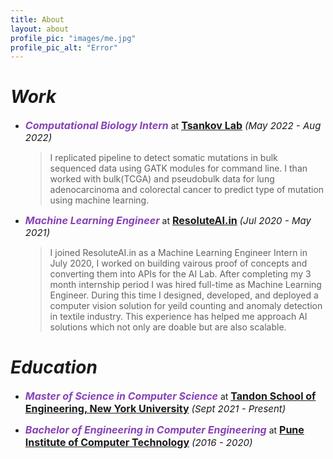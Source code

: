 ```yaml
---
title: About
layout: about
profile_pic: "images/me.jpg"
profile_pic_alt: "Error"
---
```


<!-- <p>
Hi! My name is Atharva Bhagwat. I am a student at Tandon School of Engineering, NYU studying for a masters in computer science. Before that I worked as a ML engineer at ResoluteAI.in. My areas of interest are machine learning, computational biology, and their intersection.
</p>
<p>

</p> -->

# ***Work***

- _<b style='font-size:16px; color:#8942b9;'>Computational Biology Intern</b>_ at <b style='font-size:16px;'><a href="https://www.tsankovlab.org" target="_blank">Tsankov Lab</a></b> <i style='font-size:15px;'>(May 2022 - Aug 2022)</i>

    > I replicated pipeline to detect somatic mutations in bulk sequenced data using GATK modules for command line. I than worked with bulk(TCGA) and pseudobulk data for lung adenocarcinoma and colorectal cancer to predict type of mutation using machine learning.

- _<b style='font-size:16px; color:#8942b9;'>Machine Learning Engineer</b>_ at <b style='font-size:16px;'><a href="https://resoluteai.in/" target="_blank">ResoluteAI.in</a></b> <i style='font-size:15px;'>(Jul 2020 - May 2021)</i>

    > I joined ResoluteAI.in as a Machine Learning Engineer Intern in July 2020, I worked on building vairous proof of concepts and converting them into APIs for the AI Lab. After completing my 3 month internship period I was hired full-time as Machine Learning Engineer. During this time I designed, developed, and deployed a computer vision solution for yeild counting and anomaly detection in textile industry. This experience has helped me approach AI solutions which not only are doable but are also scalable.

# ***Education***

- _<b style='font-size:16px; color:#8942b9;'>Master of Science in Computer Science</b>_ at <b style='font-size:16px;'><a href="https://engineering.nyu.edu" target="_blank">Tandon School of Engineering, New York University</a></b> <i style='font-size:15px;'>(Sept 2021 - Present)</i>

- _<b style='font-size:16px; color:#8942b9;'>Bachelor of Engineering in Computer Engineering</b>_ at <b style='font-size:16px;'><a href="https://pict.edu" target="_blank">Pune Institute of Computer Technology</a></b> <i style='font-size:15px;'>(2016 - 2020)</i>
